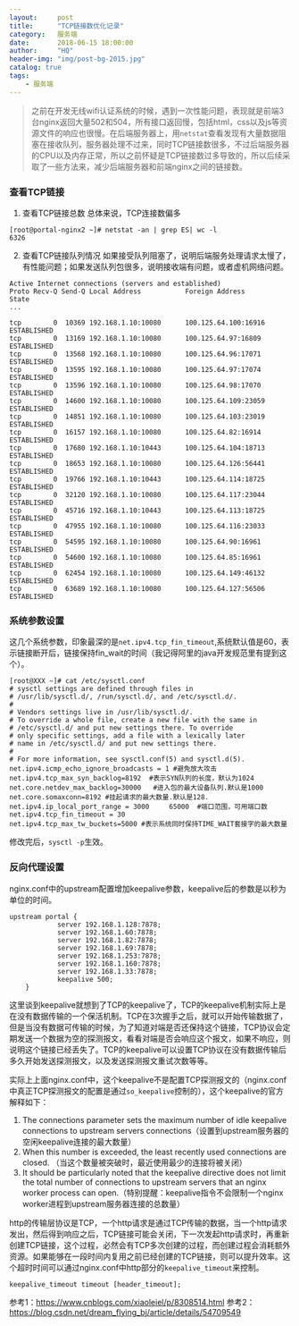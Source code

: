 ```yaml
---
layout:     post
title:      "TCP链接数优化记录"
category:   服务端
date:       2018-06-15 18:00:00
author:     "HQ"
header-img: "img/post-bg-2015.jpg"
catalog: true
tags:
    - 服务端
---
```


>之前在开发无线wifi认证系统的时候，遇到一次性能问题，表现就是前端3台nginx返回大量502和504，所有接口返回慢，包括html，css以及js等资源文件的响应也很慢。在后端服务器上，用`netstat`查看发现有大量数据阻塞在接收队列，服务器处理不过来，同时TCP链接数很多，不过后端服务器的CPU以及内存正常，所以之前怀疑是TCP链接数过多导致的，所以后续采取了一些方法来，减少后端服务器和前端nginx之间的链接数。


### 查看TCP链接
1. 查看TCP链接总数
总体来说，TCP连接数偏多

```
[root@portal-nginx2 ~]# netstat -an | grep ES| wc -l
6326
```

2. 查看TCP链接队列情况
如果接受队列阻塞了，说明后端服务处理请求太慢了，有性能问题；如果发送队列包很多，说明接收端有问题，或者虚机网络问题。


```
Active Internet connections (servers and established)
Proto Recv-Q Send-Q Local Address           Foreign Address         State
...

tcp        0  10369 192.168.1.10:10080      100.125.64.100:16916    ESTABLISHED
tcp        0  13169 192.168.1.10:10080      100.125.64.97:16809     ESTABLISHED
tcp        0  13568 192.168.1.10:10080      100.125.64.96:17071     ESTABLISHED
tcp        0  13595 192.168.1.10:10080      100.125.64.97:17074     ESTABLISHED
tcp        0  13596 192.168.1.10:10080      100.125.64.98:17070     ESTABLISHED
tcp        0  14600 192.168.1.10:10080      100.125.64.109:23059    ESTABLISHED
tcp        0  14851 192.168.1.10:10080      100.125.64.103:23019    ESTABLISHED
tcp        0  16157 192.168.1.10:10080      100.125.64.82:16914     ESTABLISHED
tcp        0  17680 192.168.1.10:10443      100.125.64.104:18713    ESTABLISHED
tcp        0  18653 192.168.1.10:10080      100.125.64.126:56441    ESTABLISHED
tcp        0  19766 192.168.1.10:10443      100.125.64.114:18725    ESTABLISHED
tcp        0  32120 192.168.1.10:10080      100.125.64.117:23044    ESTABLISHED
tcp        0  45716 192.168.1.10:10443      100.125.64.113:18725    ESTABLISHED
tcp        0  47955 192.168.1.10:10080      100.125.64.116:23033    ESTABLISHED
tcp        0  54595 192.168.1.10:10080      100.125.64.90:16961     ESTABLISHED
tcp        0  54600 192.168.1.10:10080      100.125.64.85:16961     ESTABLISHED
tcp        0  62454 192.168.1.10:10080      100.125.64.149:46132    ESTABLISHED
tcp        0  63689 192.168.1.10:10080      100.125.64.127:56506    ESTABLISHED
```



### 系统参数设置
这几个系统参数，印象最深的是`net.ipv4.tcp_fin_timeout`,系统默认值是60，表示链接断开后，链接保持fin_wait的时间（我记得阿里的java开发规范里有提到这个）。

```
[root@XXX ~]# cat /etc/sysctl.conf
# sysctl settings are defined through files in
# /usr/lib/sysctl.d/, /run/sysctl.d/, and /etc/sysctl.d/.
#
# Vendors settings live in /usr/lib/sysctl.d/.
# To override a whole file, create a new file with the same in
# /etc/sysctl.d/ and put new settings there. To override
# only specific settings, add a file with a lexically later
# name in /etc/sysctl.d/ and put new settings there.
#
# For more information, see sysctl.conf(5) and sysctl.d(5).
net.ipv4.icmp_echo_ignore_broadcasts = 1 #避免放大攻击
net.ipv4.tcp_max_syn_backlog=8192  #表示SYN队列的长度，默认为1024
net.core.netdev_max_backlog=30000   #进入包的最大设备队列.默认是1000
net.core.somaxconn=8192 #挂起请求的最大数量.默认是128.
net.ipv4.ip_local_port_range = 3000     65000  #端口范围，可用端口数
net.ipv4.tcp_fin_timeout = 30
net.ipv4.tcp_max_tw_buckets=5000 #表示系统同时保持TIME_WAIT套接字的最大数量
```

修改完后，`sysctl -p`生效。

### 反向代理设置
nginx.conf中的upstream配置增加keepalive参数，keepalive后的参数是以秒为单位的时间。

```
upstream portal {
            server 192.168.1.128:7878;
            server 192.168.1.60:7878;
            server 192.168.1.82:7878;
            server 192.168.1.69:7878;
            server 192.168.1.253:7878;
            server 192.168.1.160:7878;
            server 192.168.1.33:7878;
            keepalive 500;
    }
```

这里谈到keepalive就想到了TCP的keepalive了，TCP的keepalive机制实际上是在没有数据传输的一个保活机制。TCP在3次握手之后，就可以开始传输数据了，但是当没有数据可传输的时候，为了知道对端是否还保持这个链接，TCP协议会定期发送一个数据为空的探测报文，看看对端是否会响应这个报文，如果不响应，则说明这个链接已经丢失了。TCP的keepalive可以设置TCP协议在没有数据传输后多久开始发送探测报文，以及发送探测报文重试次数等等。

实际上上面nginx.conf中，这个keepalive不是配置TCP探测报文的（nginx.conf中真正TCP探测报文的配置是通过`so_keepalive`控制的），这个keepalive的官方解释如下：

1.  The connections parameter sets the maximum number of idle keepalive connections to upstream servers connections（设置到upstream服务器的空闲keepalive连接的最大数量）
2.  When this number is exceeded, the least recently used connections are closed. （当这个数量被突破时，最近使用最少的连接将被关闭）
3.  It should be particularly noted that the keepalive directive does not limit the total number of connections to upstream servers that an nginx worker process can open.（特别提醒：keepalive指令不会限制一个nginx worker进程到upstream服务器连接的总数量）


http的传输层协议是TCP，一个http请求是通过TCP传输的数据，当一个http请求发出，然后得到响应之后，TCP链接可能会关闭，下一次发起http请求时，再重新创建TCP链接，这个过程，必然会有TCP多次创建的过程，而创建过程会消耗额外资源。如果能够在一段时间内复用之前已经创建的TCP链接，则可以提升效率。这个超时时间可以通过nginx.conf中http部分的`keepalive_timeout`来控制。
```
keepalive_timeout timeout [header_timeout];
```

参考1：https://www.cnblogs.com/xiaoleiel/p/8308514.html 
参考2：https://blog.csdn.net/dream_flying_bj/article/details/54709549